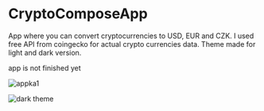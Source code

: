 # CryptoComposeApp

App where you can convert cryptocurrencies to USD, EUR and CZK. I used free API from coingecko for actual crypto currencies data. Theme made for light and dark version.

app is not finished yet

![appka1](https://github.com/bphaggard/CryptoComposeApp/assets/129317531/0b3e8766-3f6b-4742-9628-e7c9a816d30a)

![dark theme](https://github.com/bphaggard/CryptoComposeApp/assets/129317531/c748ebf6-d953-49f4-83e3-e5812c504329)

